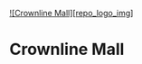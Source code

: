 [![Crownline Mall][repo_logo_img]][repo_url]


# Crownline Mall
















<!-- Repository -->
[repo_logo_url]: https://github.com/bdot100/crownline_mall/blob/master/cl_mall/static/home_assets/img/cl_logo.png
[repo_url]: https://github.com/bdot100/crownline_mall





